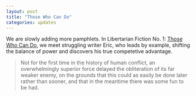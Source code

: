 ```yaml
---
layout: post
title: "Those Who Can Do"
categories: updates
---
```

We are slowly adding more pamphlets. In Libertarian Fiction No. 1: [Those Who Can Do](/la/lific001.html), we meet struggling writer Eric, who leads by example, shifting the balance of power
and discovers his true competetive advantage.

> Not for the first time in the history of human conflict, an overwhelmingly superior force delayed the obliteration of its far weaker enemy, on the grounds that this could as easily be done later rather than sooner, and that in the meantime there was some fun to be had.